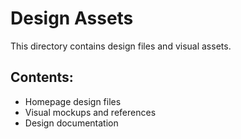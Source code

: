 # Design Assets

This directory contains design files and visual assets.

## Contents:
- Homepage design files
- Visual mockups and references
- Design documentation
